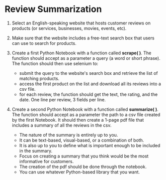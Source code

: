 # Review Summarization 

1. Select an English-speaking website that hosts customer reviews on products (or services, businesses, movies, events, etc).

2. Make sure that the website includes a free-text search box that users can use to search for products. 

3. Create a first Python Notebook with a function called **scrape( )**. The function should accept as a parameter a query (a word or short phrase).  The function should then use selenium to:
    * submit the query to the website's search box and retrieve the list of matching products.
    * access the first product on the list and download all its reviews into a csv file.
    * for each review, the function should get the text, the rating, and the date. One line per review, 3 fields per line.
 
4. Create a second Python Notebook with a function called **summarize( )**. The function should accept as a parameter the path to a csv file created by the first Notebook. It should then create a 1-page pdf file that includes a summary of all the reviews in the csv. 
    * The nature of the summary is entirely up to you.
    * It can be text-based, visual-based, or a combination of both.
    * It is also up to you to define what is important enough to be included in the summary.
    * Focus on creating a summary that you think would be the most informative for customers.
    * The creation of the pdf should be done through the notebook.
    * You can use whatever Python-based library that you want. 
